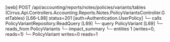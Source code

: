 [web] POST /api/accounting/reports/notes/policies/variants/tables  (Cirrus.Api.Controllers.Accounting.Reports.Notes.PolicyVariantsController.GetTables)  [L66–L88] status=201 [auth=Authentication.UserPolicy]
  └─ calls PolicyVariantRepository.ReadQuery [L69]
  └─ query PolicyVariant [L69]
    └─ reads_from PolicyVariants
  └─ impact_summary
    └─ entities 1 (writes=0, reads=1)
      └─ PolicyVariant writes=0 reads=1

